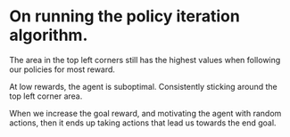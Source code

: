 # On running the policy iteration algorithm.

The area in the top left corners still has the highest values when following our policies for most reward.

At low rewards, the agent is suboptimal. Consistently sticking around the top left corner area.

When we increase the goal reward, and motivating the agent with random actions, then it ends up taking actions that lead us towards the end goal.
